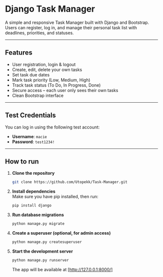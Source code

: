 # Django Task Manager

A simple and responsive Task Manager built with Django and Bootstrap. Users can register, log in, and manage their personal task list with deadlines, priorities, and statuses.

---

## Features

-  User registration, login & logout
-  Create, edit, delete your own tasks
-  Set task due dates
-  Mark task priority (Low, Medium, High)
-  Track task status (To Do, In Progress, Done)
-  Secure access – each user only sees their own tasks
-  Clean Bootstrap interface

---

## Test Credentials

You can log in using the following test account:

- **Username**: `macie`  
- **Password**: `test1234!`

---
## How to run

1. **Clone the repository**  
   ```sh
   git clone https://github.com/Utopekk/Task-Manager.git
   ```

2. **Install dependencies**  
   Make sure you have pip installed, then run:
   ```sh
   pip install django
   ```

3. **Run database migrations**  
   ```sh
   python manage.py migrate
   ```

4. **Create a superuser (optional, for admin access)**  
   ```sh
   python manage.py createsuperuser
   ```

5. **Start the development server**  
   ```sh
   python manage.py runserver
   ```
   The app will be available at [http://127.0.0.1:8000/]
